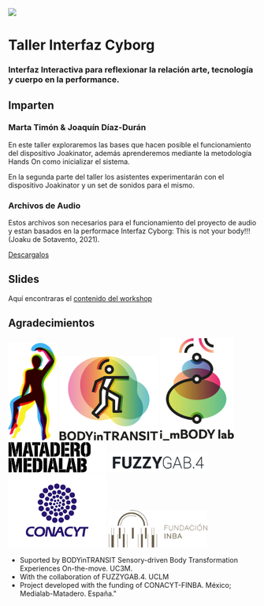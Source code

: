 <img src="../assets/Joakinator_Complutense.png" width="720">

# Taller Interfaz Cyborg

### Interfaz Interactiva para reflexionar la relación arte, tecnología y cuerpo en la performance.

## Imparten

### Marta Timón & Joaquín Díaz-Durán

En este taller exploraremos las bases que hacen posible el funcionamiento del dispositivo Joakinator, además aprenderemos mediante la metodología Hands On como inicializar el sistema.

En la segunda parte del taller los asistentes experimentarán con el dispositivo Joakinator y un set de sonidos para el mismo.

### Archivos de Audio

Estos archivos son necesarios para el funcionamiento del proyecto de audio y estan basados en la performace Interfaz Cyborg: This is not your body!!! (Joaku de Sotavento, 2021).

[Descargalos](https://drive.google.com/drive/folders/1cmS-8iHkXmhXxJrSnnTvfZdne8VEqcJr?usp=sharing)

## Slides

Aquí encontraras el [contenido del workshop](https://docs.google.com/presentation/d/1TfPGoWbZKXpSUWjrv5Y0VLnvYOCxZb2MFB6kBpDMP4w/edit?usp=sharing)

## Agradecimientos

<img src="../assets/Logo_mini_Body.png" width="100"> 
<img src="../assets/BODYinTRANSIT_logo.jpg" width="200"> 
<img src="../assets/I_mBODYlab_logo.jpg" width="150">
<img src="../assets/logotipo_medialab.jpg" width="200">
<img src="../assets/Marca-FuzzyGab.png" width="200">
<img src="../assets/conacyt-logo.png" width="200">
<img src="../assets/becas-inba-conacyt-posgrado.png" width="200">


- Suported by BODYinTRANSIT Sensory-driven Body Transformation Experiences On-the-move. UC3M.
- With the collaboration of FUZZYGAB.4. UCLM
- Project developed with the funding of CONACYT-FINBA. México; Medialab-Matadero. España."
